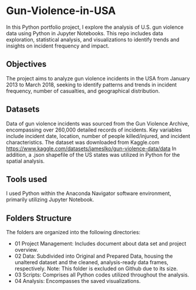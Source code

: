 # Gun-Violence-in-USA
In this Python portfolio project, I explore the analysis of U.S. gun violence data using Python in Jupyter Notebooks. This repo includes data exploration, statistical analysis, and visualizations to identify trends and insights on incident frequency and impact.

## Objectives
The project aims to analyze gun violence incidents in the USA from January 2013 to March 2018, seeking to identify patterns and trends in incident frequency, number of casualties, and geographical distribution.

## Datasets
Data of gun violence incidents was sourced from the Gun Violence Archive, encompassing over 260,000 detailed records of incidents. Key variables include incident date, location, number of people killed/injured, and incident characteristics. The dataset was downloaded from Kaggle.com 
https://www.kaggle.com/datasets/jameslko/gun-violence-data/data
In addition, a .json shapefile of the US states was utilized in Python for the spatial analysis. 

## Tools used
I used Python within the Anaconda Navigator software environment, primarily utilizing Jupyter Notebook.

## Folders Structure
The folders are organized into the following directories:
+ 01 Project Management: Includes document about data set and project overview.
+ 02 Data: Subdivided into Original and Prepared Data, housing the unaltered dataset and the cleaned, analysis-ready data frames, respectively. Note: This folder is excluded on Github due to its size.
+ 03 Scripts: Comprises all Python codes utilized throughout the analysis.
+ 04 Analysis: Encompasses the saved visualizations.
